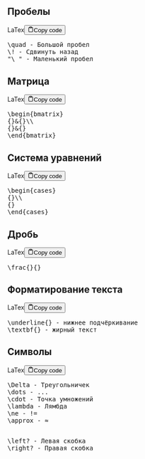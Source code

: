 <h2>Пробелы</h2>
<div class="code-element"><div class="lang-line"><text>LaTex</text><button class="copy-button" id="code763b" onclick="copyCode(code763, code763b)"><svg stroke="currentColor" fill="none" stroke-width="2" viewBox="0 0 24 24" stroke-linecap="round" stroke-linejoin="round" class="h-4 w-4" height="1em" width="1em" xmlns="http://www.w3.org/2000/svg"><path d="M16 4h2a2 2 0 0 1 2 2v14a2 2 0 0 1-2 2H6a2 2 0 0 1-2-2V6a2 2 0 0 1 2-2h2"></path><rect x="8" y="2" width="8" height="4" rx="1" ry="1"></rect></svg><text>Copy code</text></button></div><div class="code" id="code763"><div class="highlight"><pre><span></span><span class="k">\quad</span> - Большой пробел
<span class="k">\!</span> - Сдвинуть назад
&quot;<span class="k">\ </span>&quot; - Маленький пробел
</pre></div></div></div>

<h2>Матрица</h2>
<div class="code-element"><div class="lang-line"><text>LaTex</text><button class="copy-button" id="code764b" onclick="copyCode(code764, code764b)"><svg stroke="currentColor" fill="none" stroke-width="2" viewBox="0 0 24 24" stroke-linecap="round" stroke-linejoin="round" class="h-4 w-4" height="1em" width="1em" xmlns="http://www.w3.org/2000/svg"><path d="M16 4h2a2 2 0 0 1 2 2v14a2 2 0 0 1-2 2H6a2 2 0 0 1-2-2V6a2 2 0 0 1 2-2h2"></path><rect x="8" y="2" width="8" height="4" rx="1" ry="1"></rect></svg><text>Copy code</text></button></div><div class="code" id="code764"><div class="highlight"><pre><span></span><span class="k">\begin</span><span class="nb">{</span>bmatrix<span class="nb">}</span>
<span class="nb">{}&amp;{}</span><span class="k">\\</span>
<span class="nb">{}&amp;{}</span>
<span class="k">\end</span><span class="nb">{</span>bmatrix<span class="nb">}</span>
</pre></div></div></div>

<h2>Система уравнений</h2>
<div class="code-element"><div class="lang-line"><text>LaTex</text><button class="copy-button" id="code765b" onclick="copyCode(code765, code765b)"><svg stroke="currentColor" fill="none" stroke-width="2" viewBox="0 0 24 24" stroke-linecap="round" stroke-linejoin="round" class="h-4 w-4" height="1em" width="1em" xmlns="http://www.w3.org/2000/svg"><path d="M16 4h2a2 2 0 0 1 2 2v14a2 2 0 0 1-2 2H6a2 2 0 0 1-2-2V6a2 2 0 0 1 2-2h2"></path><rect x="8" y="2" width="8" height="4" rx="1" ry="1"></rect></svg><text>Copy code</text></button></div><div class="code" id="code765"><div class="highlight"><pre><span></span><span class="k">\begin</span><span class="nb">{</span>cases<span class="nb">}</span>
<span class="nb">{}</span><span class="k">\\</span>
<span class="nb">{}</span>
<span class="k">\end</span><span class="nb">{</span>cases<span class="nb">}</span>
</pre></div></div></div>

<h2>Дробь</h2>
<div class="code-element"><div class="lang-line"><text>LaTex</text><button class="copy-button" id="code766b" onclick="copyCode(code766, code766b)"><svg stroke="currentColor" fill="none" stroke-width="2" viewBox="0 0 24 24" stroke-linecap="round" stroke-linejoin="round" class="h-4 w-4" height="1em" width="1em" xmlns="http://www.w3.org/2000/svg"><path d="M16 4h2a2 2 0 0 1 2 2v14a2 2 0 0 1-2 2H6a2 2 0 0 1-2-2V6a2 2 0 0 1 2-2h2"></path><rect x="8" y="2" width="8" height="4" rx="1" ry="1"></rect></svg><text>Copy code</text></button></div><div class="code" id="code766"><div class="highlight"><pre><span></span><span class="k">\frac</span><span class="nb">{}{}</span>
</pre></div></div></div>

<h2>Форматирование текста</h2>
<div class="code-element"><div class="lang-line"><text>LaTex</text><button class="copy-button" id="code767b" onclick="copyCode(code767, code767b)"><svg stroke="currentColor" fill="none" stroke-width="2" viewBox="0 0 24 24" stroke-linecap="round" stroke-linejoin="round" class="h-4 w-4" height="1em" width="1em" xmlns="http://www.w3.org/2000/svg"><path d="M16 4h2a2 2 0 0 1 2 2v14a2 2 0 0 1-2 2H6a2 2 0 0 1-2-2V6a2 2 0 0 1 2-2h2"></path><rect x="8" y="2" width="8" height="4" rx="1" ry="1"></rect></svg><text>Copy code</text></button></div><div class="code" id="code767"><div class="highlight"><pre><span></span><span class="k">\underline</span><span class="nb">{}</span> - нижнее подчёркивание
<span class="k">\textbf</span><span class="nb">{}</span> - жирный текст
</pre></div></div></div>

<h2>Символы</h2>
<div class="code-element"><div class="lang-line"><text>LaTex</text><button class="copy-button" id="code768b" onclick="copyCode(code768, code768b)"><svg stroke="currentColor" fill="none" stroke-width="2" viewBox="0 0 24 24" stroke-linecap="round" stroke-linejoin="round" class="h-4 w-4" height="1em" width="1em" xmlns="http://www.w3.org/2000/svg"><path d="M16 4h2a2 2 0 0 1 2 2v14a2 2 0 0 1-2 2H6a2 2 0 0 1-2-2V6a2 2 0 0 1 2-2h2"></path><rect x="8" y="2" width="8" height="4" rx="1" ry="1"></rect></svg><text>Copy code</text></button></div><div class="code" id="code768"><div class="highlight"><pre><span></span><span class="k">\Delta</span> - Треугольничек
<span class="k">\dots</span> - ...
<span class="k">\с</span>dot - Точка умножений
<span class="k">\lambda</span> - Лямбда
<span class="k">\ne</span> - !=
<span class="k">\approx</span> - ≈

<span class="k">\left</span>? - Левая скобка
<span class="k">\right</span>? - Правая скобка
</pre></div></div></div>